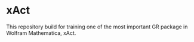 # xAct
This repository build for training one of the most important GR package in Wolfram Mathematica, xAct. 
